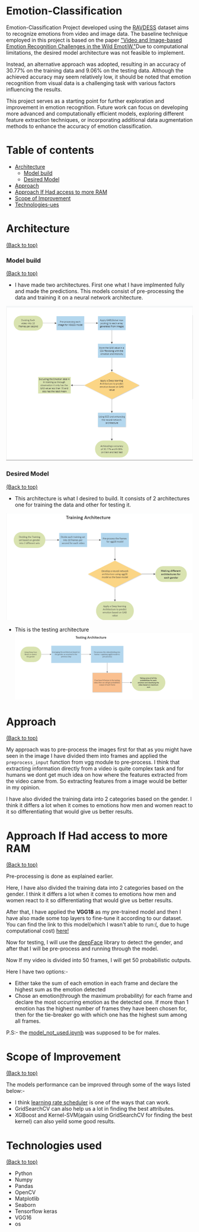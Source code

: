 # Emotion-Classification

Emotion-Classification Project developed using the [RAVDESS](https://zenodo.org/record/1188976) dataset aims to recognize emotions from video and image data. The baseline technique employed in this project is based on the paper ["Video and Image-based Emotion Recognition Challenges in the Wild EmotiW."](https://dl.acm.org/doi/10.1145/2818346.2829994)Due to computational limitations, the desired model architecture was not feasible to implement.

Instead, an alternative approach was adopted, resulting in an accuracy of 30.77% on the training data and 9.06% on the testing data. Although the achieved accuracy may seem relatively low, it should be noted that emotion recognition from visual data is a challenging task with various factors influencing the results.

This project serves as a starting point for further exploration and improvement in emotion recognition. Future work can focus on developing more advanced and computationally efficient models, exploring different feature extraction techniques, or incorporating additional data augmentation methods to enhance the accuracy of emotion classification.





# Table of contents
- [Architecture](#architecture)
   - [Model build](#model-build)
   - [Desired Model](#desired-model)
- [Approach](#approach)
- [Approach If Had access to more RAM](#approach)
- [Scope of Improvement](#scope-of-improvement)
- [Technologies-ues](#technologies-used)


# Architecture

[(Back to top)](#table-of-contents)

### Model build
[(Back to top)](#table-of-contents)

 - I have made two architectures. First one  what I have implmented fully and made the predictions. This models consist of pre-processing the data and training it on a neural network architecture. 

![Whole architecture](Architecture/Applied_architecture.png)

### Desired Model
[(Back to top)](#table-of-contents)

 - This architecture is what I desired to build. It consists of 2 architectures one for training the data and other for testing it.

![Training architecture](Architecture/training_architecture_not_applied.png)

 - This is the testing architecture
![Testing_Architecture](Architecture/testing_architecture_not_applied.png)



# Approach

[(Back to top)](#table-of-contents)

My approach was to pre-process the images first for that as you might have seen in the image I have divided them into frames and applied the `preprocess_input` function from vgg module to pre-process. I think that extracting information directly from a video is quite complex task and for humans we dont get much idea on how where the features extracted from the video came from. So extracting features from a image would be better in my opinion.

I have also divided the training data into 2 categories based on the gender. I think it differs a lot when it comes to emotions how men and women react to it so differentiating that would give us better results.


# Approach If Had access to more RAM

[(Back to top)](#table-of-contents)

Pre-processing is done as explained earlier.

Here, I have also divided the training data into 2 categories based on the gender. I think it differs a lot when it comes to emotions how men and women react to it so differentiating that would give us better results.

After that, I have applied the **VGG18** as my pre-trained model and then I have also made some top layers to fine-tune it according to our dataset. You can find the link to this model(which I wasn't able to run:(, due to huge computational cost) [here!](model_not_used.ipynb)

Now for testing, I will use the [deepFace](https://en.wikipedia.org/wiki/DeepFace) library to detect the gender, and after that I will be pre-process and running through the model.

Now If my video is divided into 50 frames, I will get 50 probabilistic outputs.

Here I have two options:-
  - Either take the sum of each emotion in each frame and declare the highest sum as the emotion detected
  - Chose an emotion(through the maximum probability) for each frame and declare the most occurring emotion as the detected one. If more than 1 emotion has the highest number of frames they have been chosen for, then for the tie-breaker go with which one has the highest sum among all frames.
  
P.S:- the [model_not_used.ipynb](model_not_used.ipynb) was supposed to be for males.


# Scope of Improvement

[(Back to top)](#table-of-contents)

The models performance can be improved through some of the ways listed below:-
 - I think [learning rate scheduler](https://towardsdatascience.com/learning-rate-schedules-and-adaptive-learning-rate-methods-for-deep-learning-2c8f433990d1#:~:text=Learning%20rate%20schedules%20seek%20to,step%20decay%20and%20exponential%20decay.) is one of the ways that can work. 
 - GridSearchCV can also help us a lot in finding the best attributes.
 - XGBoost and Kernel-SVM(again using GridSearchCV for finding the best kernel) can also yeild some good results.


# Technologies used

[(Back to top)](#table-of-contents)
 - Python
 - Numpy
 - Pandas
 - OpenCV
 - Matplotlib
 - Seaborn
 - Tensorflow keras
 - VGG16
 - os








 

